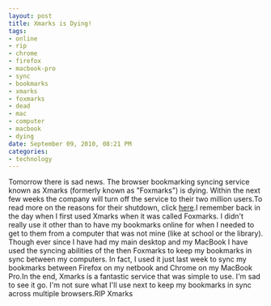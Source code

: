```yaml
--- 
layout: post
title: Xmarks is Dying!
tags: 
- online
- rip
- chrome
- firefox
- macbook-pro
- sync
- bookmarks
- xmarks
- foxmarks
- dead
- mac
- computer
- macbook
- dying
date: September 09, 2010, 08:21 PM
categories: 
- technology
---
```

Tomorrow there is sad news. The browser bookmarking syncing service known as Xmarks (formerly known as "Foxmarks") is dying. Within the next few weeks the company will turn off the service to their two million users.To read more on the reasons for their shutdown, click [here](http://blog.xmarks.com/?p=1886).I remember back in the day when I first used Xmarks when it was called Foxmarks. I didn't really use it other than to have my bookmarks online for when I needed to get to them from a computer that was not mine (like at school or the library). Though ever since I have had my main desktop and my MacBook I have used the syncing abilities of the then Foxmarks to keep my bookmarks in sync between my computers. In fact, I used it just last week to sync my bookmarks between Firefox on my netbook and Chrome on my MacBook Pro.In the end, Xmarks is a fantastic service that was simple to use. I'm sad to see it go. I'm not sure what I'll use next to keep my bookmarks in sync across multiple browsers.RIP Xmarks
